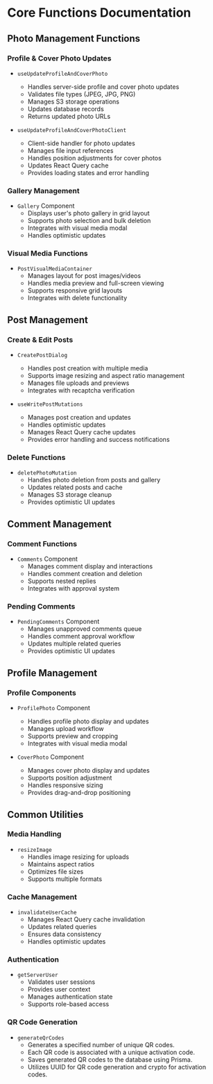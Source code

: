 # Core Functions Documentation

## Photo Management Functions

### Profile & Cover Photo Updates
- `useUpdateProfileAndCoverPhoto`
  - Handles server-side profile and cover photo updates
  - Validates file types (JPEG, JPG, PNG)
  - Manages S3 storage operations
  - Updates database records
  - Returns updated photo URLs

- `useUpdateProfileAndCoverPhotoClient`
  - Client-side handler for photo updates
  - Manages file input references
  - Handles position adjustments for cover photos
  - Updates React Query cache
  - Provides loading states and error handling

### Gallery Management
- `Gallery` Component
  - Displays user's photo gallery in grid layout
  - Supports photo selection and bulk deletion
  - Integrates with visual media modal
  - Handles optimistic updates

### Visual Media Functions
- `PostVisualMediaContainer`
  - Manages layout for post images/videos
  - Handles media preview and full-screen viewing
  - Supports responsive grid layouts
  - Integrates with delete functionality

## Post Management

### Create & Edit Posts
- `CreatePostDialog`
  - Handles post creation with multiple media
  - Supports image resizing and aspect ratio management
  - Manages file uploads and previews
  - Integrates with recaptcha verification

- `useWritePostMutations`
  - Manages post creation and updates
  - Handles optimistic updates
  - Manages React Query cache updates
  - Provides error handling and success notifications

### Delete Functions
- `deletePhotoMutation`
  - Handles photo deletion from posts and gallery
  - Updates related posts and cache
  - Manages S3 storage cleanup
  - Provides optimistic UI updates

## Comment Management

### Comment Functions
- `Comments` Component
  - Manages comment display and interactions
  - Handles comment creation and deletion
  - Supports nested replies
  - Integrates with approval system

### Pending Comments
- `PendingComments` Component
  - Manages unapproved comments queue
  - Handles comment approval workflow
  - Updates multiple related queries
  - Provides optimistic UI updates

## Profile Management

### Profile Components
- `ProfilePhoto` Component
  - Handles profile photo display and updates
  - Manages upload workflow
  - Supports preview and cropping
  - Integrates with visual media modal

- `CoverPhoto` Component
  - Manages cover photo display and updates
  - Supports position adjustment
  - Handles responsive sizing
  - Provides drag-and-drop positioning

## Common Utilities

### Media Handling
- `resizeImage`
  - Handles image resizing for uploads
  - Maintains aspect ratios
  - Optimizes file sizes
  - Supports multiple formats

### Cache Management
- `invalidateUserCache`
  - Manages React Query cache invalidation
  - Updates related queries
  - Ensures data consistency
  - Handles optimistic updates

### Authentication
- `getServerUser`
  - Validates user sessions
  - Provides user context
  - Manages authentication state
  - Supports role-based access

### QR Code Generation
- `generateQrCodes`
  - Generates a specified number of unique QR codes.
  - Each QR code is associated with a unique activation code.
  - Saves generated QR codes to the database using Prisma.
  - Utilizes UUID for QR code generation and crypto for activation codes.
